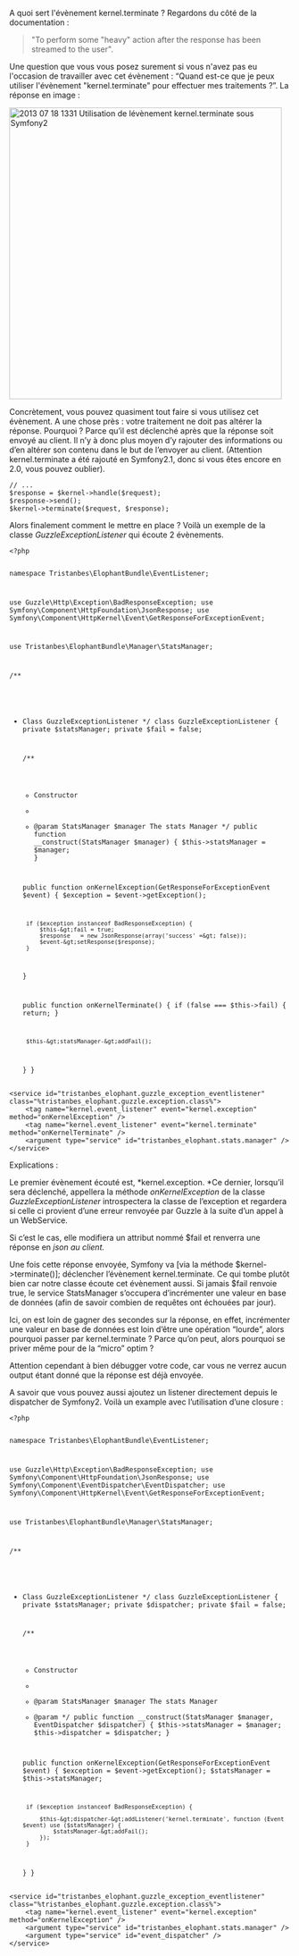 A quoi sert l'évènement kernel.terminate ? Regardons du côté de la documentation :

> "To perform some "heavy" action after the response has been streamed to the user".

Une question que vous vous posez surement si vous n'avez pas eu l'occasion de travailler avec cet évènement : &#8220;Quand est-ce que je peux utiliser l'évènement "kernel.terminate" pour effectuer mes traitements ?&#8221;. La réponse en image :

[<img class="aligncenter size-full wp-image-2837" alt="2013 07 18 1331 Utilisation de lévènement kernel.terminate sous Symfony2" src="http://www.elao.com/blog/wp-content/uploads/2013/07/2013-07-18_1331.png" width="488" height="522" title="Utilisation de lévènement kernel.terminate sous Symfony2" />][1]

Concrètement, vous pouvez quasiment tout faire si vous utilisez cet évènement. A une chose près : votre traitement ne doit pas altérer la réponse. Pourquoi ? Parce qu&#8217;il est déclenché après que la réponse soit envoyé au client. Il n&#8217;y à donc plus moyen d&#8217;y rajouter des informations ou d&#8217;en altérer son contenu dans le but de l&#8217;envoyer au client. (Attention kernel.terminate a été rajouté en Symfony2.1, donc si vous êtes encore en 2.0, vous pouvez oublier).

<noscript>
  <pre><code class="language-php php">// ...
$response = $kernel-&gt;handle($request);
$response-&gt;send();
$kernel-&gt;terminate($request, $response);
</code></pre>
</noscript>

Alors finalement comment le mettre en place ? Voilà un exemple de la classe *GuzzleExceptionListener* qui écoute 2 évènements.

<noscript>
  <pre><code class="language-php php">&lt;?php

namespace Tristanbes\ElophantBundle\EventListener;

use Guzzle\Http\Exception\BadResponseException;
use Symfony\Component\HttpFoundation\JsonResponse;
use Symfony\Component\HttpKernel\Event\GetResponseForExceptionEvent;

use Tristanbes\ElophantBundle\Manager\StatsManager;

/**
 * Class GuzzleExceptionListener
 */
class GuzzleExceptionListener
{
    private $statsManager;
    private $fail = false;

    /**
     * Constructor
     *
     * @param StatsManager $manager The stats Manager
     */
    public function __construct(StatsManager $manager)
    {
        $this-&gt;statsManager = $manager;
    }

    public function onKernelException(GetResponseForExceptionEvent $event)
    {
        $exception = $event-&gt;getException();

        if ($exception instanceof BadResponseException) {
            $this-&gt;fail = true;
            $response   = new JsonResponse(array('success' =&gt; false));
            $event-&gt;setResponse($response);
        }
    }

    public function onKernelTerminate()
    {
        if (false === $this-&gt;fail) {
            return;
        }

        $this-&gt;statsManager-&gt;addFail();
    }
}
</code></pre>
  
  <pre><code class="language-xml xml">&lt;service id="tristanbes_elophant.guzzle_exception_eventlistener" class="%tristanbes_elophant.guzzle.exception.class%"&gt;
    &lt;tag name="kernel.event_listener" event="kernel.exception" method="onKernelException" /&gt;
    &lt;tag name="kernel.event_listener" event="kernel.terminate" method="onKernelTerminate" /&gt;
    &lt;argument type="service" id="tristanbes_elophant.stats.manager" /&gt;
&lt;/service&gt;</code></pre>
</noscript>

Explications :

Le premier évènement écouté est, *kernel.exception. *Ce dernier, lorsqu&#8217;il sera déclenché, appellera la méthode *onKernelException* de la classe *GuzzleExceptionListener* introspectera la classe de l&#8217;exception et regardera si celle ci provient d&#8217;une erreur renvoyée par Guzzle à la suite d&#8217;un appel à un WebService.

Si c&#8217;est le cas, elle modifiera un attribut nommé $fail et renverra une réponse en *json au client.*

Une fois cette réponse envoyée, Symfony va [via la méthode $kernel->terminate()]; déclencher l&#8217;évènement kernel.terminate. Ce qui tombe plutôt bien car notre classe écoute cet évènement aussi. Si jamais $fail renvoie true, le service StatsManager s&#8217;occupera d&#8217;incrémenter une valeur en base de données (afin de savoir combien de requêtes ont échouées par jour).

Ici, on est loin de gagner des secondes sur la réponse, en effet, incrémenter une valeur en base de données est loin d&#8217;être une opération &#8220;lourde&#8221;, alors pourquoi passer par kernel.terminate ? Parce qu&#8217;on peut, alors pourquoi se priver même pour de la &#8220;micro&#8221; optim ?

Attention cependant à bien débugger votre code, car vous ne verrez aucun output étant donné que la réponse est déjà envoyée.

A savoir que vous pouvez aussi ajoutez un listener directement depuis le dispatcher de Symfony2. Voilà un example avec l&#8217;utilisation d&#8217;une closure :

<noscript>
  <pre><code class="language-php php">&lt;?php

namespace Tristanbes\ElophantBundle\EventListener;

use Guzzle\Http\Exception\BadResponseException;
use Symfony\Component\HttpFoundation\JsonResponse;
use Symfony\Component\EventDispatcher\EventDispatcher;
use Symfony\Component\HttpKernel\Event\GetResponseForExceptionEvent;

use Tristanbes\ElophantBundle\Manager\StatsManager;

/**
 * Class GuzzleExceptionListener
 */
class GuzzleExceptionListener
{
    private $statsManager;
    private $dispatcher;
    private $fail = false;

    /**
     * Constructor
     *
     * @param StatsManager $manager The stats Manager
     * @param 
     */
    public function __construct(StatsManager $manager, EventDispatcher $dispatcher)
    {
        $this-&gt;statsManager = $manager;
        $this-&gt;dispatcher   = $dispatcher;
    }

    public function onKernelException(GetResponseForExceptionEvent $event)
    {
        $exception = $event-&gt;getException();
        $statsManager = $this-&gt;statsManager;

        if ($exception instanceof BadResponseException) {
            
            $this-&gt;dispatcher-&gt;addListener('kernel.terminate', function (Event $event) use ($statsManager) {
                $statsManager-&gt;addFail();
            });
        }
    }
}
</code></pre>
  
  <pre><code class="language-xml xml">&lt;service id="tristanbes_elophant.guzzle_exception_eventlistener" class="%tristanbes_elophant.guzzle.exception.class%"&gt;
    &lt;tag name="kernel.event_listener" event="kernel.exception" method="onKernelException" /&gt;
    &lt;argument type="service" id="tristanbes_elophant.stats.manager" /&gt;
    &lt;argument type="service" id="event_dispatcher" /&gt;
&lt;/service&gt;</code></pre>
</noscript>

 [1]: http://www.elao.com/blog/wp-content/uploads/2013/07/2013-07-18_1331.png